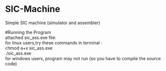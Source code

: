 # SIC-Machine
Simple SIC machine (simulator and assembler)  

#Running the Program  
attached sic_ass.exe file:  
	for linux users,try these commands in terminal :  
		chmod a+x sic_ass.exe  
		./sic_ass.exe  
	for windows users, program may not run (so you have to compile the source code)
